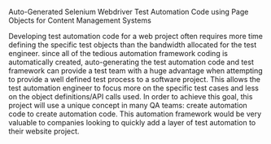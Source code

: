 Auto-Generated Selenium Webdriver Test Automation Code using Page Objects for Content Management Systems

Developing test automation code for a web project often requires more time defining the specific test objects than the bandwidth allocated for the test engineer. since all of the tedious automation framework coding is automatically created, auto-generating the test automation code and test framework can provide a test team with a huge advantage when attempting to provide a well defined test process to a software project. This allows the test automation engineer to focus more on the specific test cases and less on the object definitions/API calls used. In order to achieve this goal, this project will use a unique concept in many QA teams: create automation code to create automation code. This automation framework would be very valuable to companies looking to quickly add a layer of test automation to their website project.